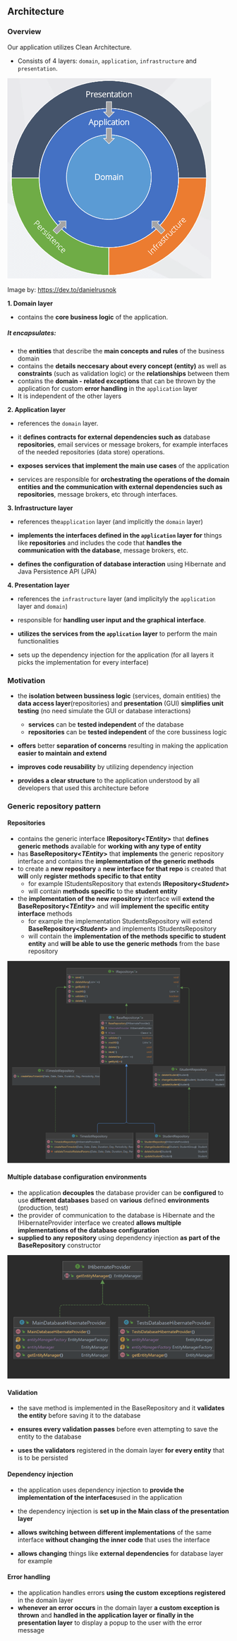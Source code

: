 ## Architecture


### Overview

Our application utilizes Clean Architecture.


- Consists of 4 layers: `domain`, `application`, `infrastructure` and `presentation`.

![diagram](../img/onion_diagram.png)

Image by: https://dev.to/danielrusnok

**1. Domain layer**
- contains the **core business logic** of the application.
##### It encapsulates: 
- the **entities** that describe the **main concepts and rules** of the business domain
- contains the **details neccesary about every concept (entity)** as well as **constraints** (such as validation logic) or the **relationships** between them
- contains the **domain - related exceptions** that can be thrown by the application for custom **error handling** in the `application` layer
- It is independent of the other layers 

**2. Application layer**

- references the `domain` layer.

- it **defines contracts for external dependencies such as** database **repositories**, email services or message brokers, for example interfaces of the needed repositories (data store) operations.

- **exposes services that implement the main use cases** of the application
- services are responsible for **orchestrating the operations of the domain entities and the communication with external dependencies such as repositories**, message brokers, etc through interfaces.

**3. Infrastructure layer**

- references the`application` layer (and implicitly the `domain` layer)
  
- **implements the interfaces defined in the `application` layer for** things like **repositories** and includes the code that **handles the communication with the database**, message brokers, etc.
- **defines the configuration of database interaction** using Hibernate and Java Persistence API (JPA)

**4. Presentation layer**

- references the `infrastructure` layer (and implicityly the `application` layer and `domain`)

- responsible for **handling user input and the graphical interface**.


- **utilizes the services from the `application` layer** to perform the main functionalities

- sets up the dependency injection for the application (for all layers it picks the implementation for every interface)

### Motivation


- the **isolation between bussiness logic** (services, domain entities) the **data access layer**(repositories) and **presentation** (GUI) **simplifies unit testing** (no need simulate the GUI or database interactions)
  - **services** can be **tested independent** of the database
  - **repositories** can be **tested independent** of the core bussiness logic
  
- **offers** better **separation of concerns** resulting in making the application **easier to maintain and extend**
  
- **improves code reusability** by utilizing dependency injection

- **provides a clear structure** to the application understood by all developers that used this architecture before


### Generic repository pattern

#### Repositories

- contains the generic interface **IRepository&lt;_TEntity_&gt;** that **defines generic methods** available for **working with any type of entity**
- has **BaseRepository&lt;_TEntity_&gt;** that **implements** the generic repository interface and contains the **implementation of the generic methods**
- to create a **new repository** a **new interface for that repo** is created that **will** only **register methods specific to that entity** 
    - for example IStudentsRepository that extends **IRepository&lt;_Student_&gt;**
    - will contain **methods specific** to the **student entity**
- the **implementation of the new repository** interface will **extend the BaseRepository&lt;_TEntity_&gt;** and will **implement the specific entity interface** methods
    - for example the implementation StudentsRepository will extend **BaseRepository&lt;_Student_&gt;** and implements IStudentsRepository
    - will contain the **implementation of the methods specific to student entity** and **will be able to use the generic methods** from the base repository


![diagram repository](../img/dataaccess_example_Repository_only.png)

#### Multiple database configuration environments 

- the application **decouples** the database provider can be **configured** to use **different databases** based on **various** defined **environments** (production, test)
- the provider of communication to the database is Hibernate and the IHibernateProvider interface we created **allows multiple implementations of the database configuration**
- **supplied to any repository** using dependency injection **as part of the BaseRepository** constructor


![diagram multiple environments](../img/Multiple_Database_Configurations.png)

#### Validation

- the save method is implemented in the BaseRepository and it **validates the entity** before saving it to the database

- **ensures every validation passes** before even attempting to save the entity to the database

- **uses the validators** registered in the domain layer **for every entity** that is to be persisted


#### Dependency injection

- the application uses dependency injection to **provide the implementation of the interfaces**used in the application

- the dependency injection is **set up in the Main class of the presentation layer**

- **allows switching between different implementations** of the same interface **without changing the inner code** that uses the interface
- **allows changing** things like **external dependencies** for database layer for example

#### Error handling

- the application handles errors **using the custom exceptions registered** in the domain layer
- **whenever an error occurs** in the domain layer **a custom exception is thrown** and **handled in the application layer or finally in the presentation layer** to display a popup to the user with the error message